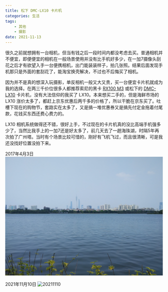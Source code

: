 ```yaml
---
title: 松下 DMC-LX10 卡片机
categories: 生活
tags: 
    - 其他
    - 摄影
date: 2021-11-13
---
```


很久之前就想拥有一台相机，但当有钱之后一段时间内都没考虑去买。普通相机并不便宜，即便便宜的相机在一般场景使用并没有比手机好多少，在一加7摄像头刮花之后才有欲望入手一台便携相机，出门能装装样子，拍几张照。结果后面发现手机那只是外面的套刮花了，能淘宝换壳解决，不过也不后悔买了相机。

因为并不是真的想深入玩摄影，单反相机一般又大又贵，买一台便宜卡片机就成为我的选择。在两三千价位很多人都推荐索尼的黑卡 [RX100 M3](https://u.jd.com/2d1z0yM) 或松下的 [DMC-LX10](https://u.jd.com/2M1wJey) 卡片机，没有大法信仰的我买了 LX10。本来想买二手的，但是海鲜市场的 LX10 涨价太多了，都赶上京东优惠后两千多的价格了，所以干脆在京东买了。吐槽下现在的购物节，套路实在太多了，又是搞一堆优惠券又是搞先付定金拖着付尾款，花钱买东西还费心费力的。

LX10 相机系统做得还不错，很好上手，不过现在的卡片机真的没比高端手机强多少了，当然比我手上的一加7还是好太多了，前几天去了一趟海珠湖，时隔5年再次拍了广州塔。当时有个场景比较可惜的，刚好有飞机飞过，而且很清晰，可是我还没找好位置没拍下来。

2017年4月3日
![20170403](../images/20210403/IMG_20170403_141512.jpg)

2021年11月10日
![20211110](../images/202111/P1000366.jpg)
